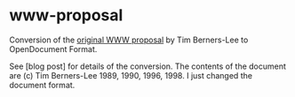 # www-proposal

Conversion of the [original WWW proposal](https://www.w3.org/History/1989/proposal.html) by Tim Berners-Lee to OpenDocument Format.

See [blog post] for details of the conversion. The contents of the document are (c) Tim Berners-Lee 1989, 1990, 1996, 1998. I just changed the document format.
